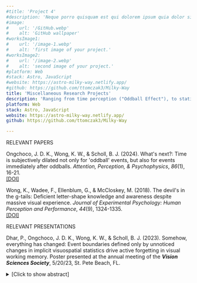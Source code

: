 ```yaml
---
#title: 'Project 4'
#description: 'Neque porro quisquam est qui dolorem ipsum quia dolor sit amet, consectetur, adipisci'
#image:
#    url: '/GitHub.webp'
#    alt: 'GitHub wallpaper'
#worksImage1:
#    url: '/image-1.webp'
#    alt: 'first image of your project.'
#worksImage2:
#    url: '/image-2.webp'
#    alt: 'second image of your project.'
#platform: Web
#stack: Astro, JavaScript
#website: https://astro-milky-way.netlify.app/
#github: https://github.com/ttomczak3/Milky-Way
title: 'Miscellaneous Research Projects'
description: 'Ranging from time perception ("Oddball Effect"), to statistical learning, and to the letter "G"!'
platform: Web
stack: Astro, JavaScript
website: https://astro-milky-way.netlify.app/
github: https://github.com/ttomczak3/Milky-Way

---
```


<p></p><span class="badge badge--item">RELEVANT PAPERS</span>
<p class="p1">
    Ongchoco, J. D. K., Wong, K. W., & Scholl, B. J. (2024). 
    What's next?: Time is subjectively dilated not only for 'oddball' events, but also for events immediately after oddballs. 
    <i>Attention, Perception, & Psychophysics</i>, <i>86</i>(1), 16-21.
    <br><a class="footer__link" href="https://doi.org/10.3758/s13414-023-02800-7" target="_blank">[DOI]</a>
</p>
<p class="p1">
    Wong, K., Wadee, F., Ellenblum, G., & McCloskey, M. (2018). 
    The devil's in the g-tails: Deficient letter-shape knowledge and awareness despite massive visual experience. 
    <i>Journal of Experimental Psychology: Human Perception and Performance</i>, <i>44</i>(9), 1324-1335.
    <br><a class="footer__link" href="https://pubmed.ncbi.nlm.nih.gov/29608074/" target="_blank">[DOI]</a>
</p>


<p></p><span class="badge badge--item">RELEVANT PRESENTATIONS</span>
<p class="p1">
    Dhar, P., Ongchoco, J. D. K., Wong, K. W., & Scholl, B. J. (2023). 
    Somehow, everything has changed: Event boundaries defined only by unnoticed changes in implicit visuospatial statistics drive active forgetting in visual working memory. 
    Poster presented at the annual meeting of the <b><i>Vision Sciences Society</i></b>, 
    5/20/23, St. Pete Beach, FL.  
</p>
    <details><summary>[Click to show abstract]</summary>
        <p>Visual memories can fade not only due to interference and decay, but also due to ‘active forgetting’. Perhaps the most salient example of this involves visual event segmentation: both recognition and recall decline when observers experience event boundaries (e.g. when a visual feature suddenly changes, or when they see themselves pass through a doorway while walking down a long hallway). Such effects are often assumed to be adaptive: event boundaries are taken as cues that the statistics of the world are likely to have changed, rendering pre-boundary memories obsolete. In previous work, however, the event boundaries have always been explicit, with pre- and post-boundary stimuli having similar or identical visual statistics. Here we reversed this pattern: is active forgetting triggered even by completely unnoticed changes in implicit visual statistics, without any overt segmentation cues? Subjects viewed a list of pseudowords for 5 seconds, and later their recognition memory was tested. Critically, they viewed a sequence of images between study and test that either did or did not contain an event boundary defined purely by changes in implicit statistics. Inspired by studies of visual statistical learning, images consisted of differently colored dots positioned within a 3x3 grid. Images contained spatial regularities in the dots’ relative positions despite randomized absolute positioning (such that a red dot was always directly above a blue dot, e.g.). For some subjects, these spatial statistics remained constant; for others, they changed midway through the sequence. Even when subjects were unaware of the implicit statistical patterns, those patterns still influenced resulting memory performance — with impaired recognition (as measured by d’) for subjects who viewed sequences with a change in statistics. Thus, active forgetting due to event segmentation does not depend on observers consciously noticing event boundaries, but rather reflects the underlying architecture of visual working memory.
        </p>
    </details>
